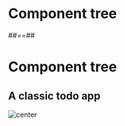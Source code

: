 <!-- .slide: class="transition" -->

# Component tree

##==##

# Component tree

## A classic todo app

![center](./assets/images/component-trees.png)
